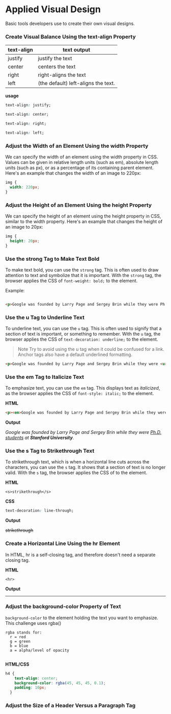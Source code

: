 # Applied Visual Design

Basic tools developers use to 
create their own visual designs.

### Create Visual Balance Using the text-align Property


| text-align    | text output           |
| ------------- |-----------------------|
| justify       | justify the text      |
| center        | centers the text      |
| right         | right-aligns the text |
|left           |(the default) left-aligns the text.|


**usage**

```css
text-align: justify; 

text-align: center;

text-align: right; 

text-align: left;

```
### Adjust the Width of an Element Using the width Property

We can specify the width of an element using the width property in CSS. 
Values can be given in relative length units (such as em), 
absolute length units (such as px), or as a percentage of its containing parent element. Here's an example that changes the width of an image to 220px:

```css
img {
  width: 220px;
}
```


### Adjust the Height of an Element Using the height Property

We can specify the height of an element using the height property in CSS,
similar to the width property. Here's an example that changes the height of an image to 20px:

```css
img {
  height: 20px;
}
```

### Use the strong Tag to Make Text Bold

To make text bold, you can use the `strong` tag. This is often used to draw attention to text and symbolize that it is important. With the `strong` tag, the browser applies the CSS of `font-weight: bold;` to the element.


Example:

```html

<p>Google was founded by Larry Page and Sergey Brin while they were Ph.D. students at <strong>Stanford University</strong>.</p>

```
### Use the u Tag to Underline Text

To underline text, you can use the `u` tag. This is often used to signify that a section of text is important, or something to remember. With the `u` tag, the browser applies the CSS of `text-decoration: underline;` to the element.

> Note
Try to avoid using the u tag when it could be confused for a link. Anchor tags also have a default underlined formatting.

```html
<p>Google was founded by Larry Page and Sergey Brin while they were <u>Ph.D. students</u> at <strong>Stanford University</strong>.</p>
```

### Use the em Tag to Italicize Text

To emphasize text, you can use the `em` tag. This displays text as *italicized*, as the browser applies the CSS of `font-style: italic;` to the element.


**HTML**
```html
<p><em>Google was founded by Larry Page and Sergey Brin while they were <u>Ph.D. students</u> at <strong>Stanford University</strong>.</em></p>

```
**Output**
<div><p><em>Google was founded by Larry Page and Sergey Brin while they were <u>Ph.D. students</u> at <strong>Stanford University</strong>.</em></p></div>

### Use the s Tag to Strikethrough Text

To strikethrough text, which is when a horizontal line cuts across the characters, you can use the `s` tag. It shows that a section of text is no longer valid. With the `s` tag, the browser applies the CSS of  to the element.


**HTML**
```
<s>strikethrough</s>
```

**CSS**
```css
text-decoration: line-through;
```
**Output**

<div><s>strikethrough</s></div>

### Create a Horizontal Line Using the hr Element

In HTML, hr is a self-closing tag, and therefore doesn't need a separate closing tag.

**HTML**
```
<hr>
```

**Output**

<div><hr></div>

### Adjust the background-color Property of Text

`background-color` to the element holding the text you want to emphasize. 
This challenge uses rgba()

```
rgba stands for:
  r = red
  g = green
  b = blue
  a = alpha/level of opacity
  
```

**HTML/CSS**

```css
h4 {
    text-align: center;
    background-color: rgba(45, 45, 45, 0.1);
    padding: 10px;
  }
```

### Adjust the Size of a Header Versus a Paragraph Tag

